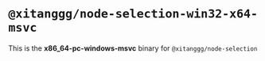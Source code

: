 # `@xitanggg/node-selection-win32-x64-msvc`

This is the **x86_64-pc-windows-msvc** binary for `@xitanggg/node-selection`
